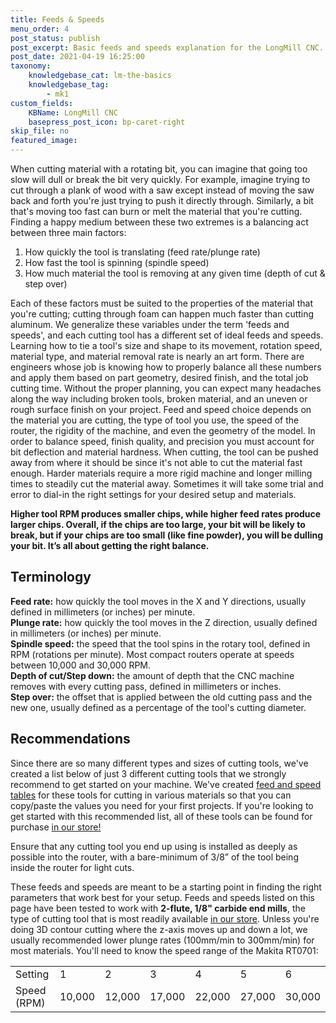 ```yaml
---
title: Feeds & Speeds
menu_order: 4
post_status: publish
post_excerpt: Basic feeds and speeds explanation for the LongMill CNC. Feed recommendations, definitions for commonly used terms, and Makita RT0701 speed range provided.
post_date: 2021-04-19 16:25:00
taxonomy:
    knowledgebase_cat: lm-the-basics
    knowledgebase_tag:
        - mk1
custom_fields:
    KBName: LongMill CNC
    basepress_post_icon: bp-caret-right
skip_file: no
featured_image: 
---
```


When cutting material with a rotating bit, you can imagine that going too slow will dull or break the bit very quickly. For example, imagine trying to cut through a plank of wood with a saw except instead of moving the saw back and forth you're just trying to push it directly through. Similarly, a bit that's moving too fast can burn or melt the material that you're cutting. Finding a happy medium between these two extremes is a balancing act between three main factors:

<ol>
<li>How quickly the tool is translating (feed rate/plunge rate)</li>
<li>How fast the tool is spinning (spindle speed)</li>
<li>How much material the tool is removing at any given time (depth of cut &amp; step over)</li>
</ol>

Each of these factors must be suited to the properties of the material that you're cutting; cutting through foam can happen much faster than cutting aluminum. We generalize these variables under the term 'feeds and speeds', and each cutting tool has a different set of ideal feeds and speeds. Learning how to tie a tool's size and shape to its movement, rotation speed, material type, and material removal rate is nearly an art form. There are engineers whose job is knowing how to properly balance all these numbers and apply them based on part geometry, desired finish, and the total job cutting time. Without the proper planning, you can expect many headaches along the way including broken tools, broken material, and an uneven or rough surface finish on your project. Feed and speed choice depends on the material you are cutting, the type of tool you use, the speed of the router, the rigidity of the machine, and even the geometry of the model. In order to balance speed, finish quality, and precision you must account for bit deflection and material hardness. When cutting, the tool can be pushed away from where it should be since it's not able to cut the material fast enough. Harder materials require a more rigid machine and longer milling times to steadily cut the material away. Sometimes it will take some trial and error to dial-in the right settings for your desired setup and materials.

**Higher tool RPM produces smaller chips, while higher feed rates produce larger chips. Overall, if the chips are too large, your bit will be likely to break, but if your chips are too small (like fine powder), you will be dulling your bit. It’s all about getting the right balance.**

## Terminology

<b>Feed rate:</b> how quickly the tool moves in the X and Y directions, usually defined in millimeters (or inches) per minute.<br>
<b>Plunge rate:</b> how quickly the tool moves in the Z direction, usually defined in millimeters (or inches) per minute.<br>
<b>Spindle speed:</b> the speed that the tool spins in the rotary tool, defined in RPM (rotations per minute). Most compact routers operate at speeds between 10,000 and 30,000 RPM.<br>
<b>Depth of cut/Step down:</b> the amount of depth that the CNC machine removes with every cutting pass, defined in millimeters or inches.<br>
<b>Step over:</b> the offset that is applied between the old cutting pass and the new one, usually defined as a percentage of the tool's cutting diameter.

## Recommendations

Since there are so many different types and sizes of cutting tools, we've created a list below of just 3 different cutting tools that we strongly recommend to get started on your machine. We've created <a href="https://resources.sienci.com/view/lm-materials/" target="_blank" rel="noopener noreferrer">feed and speed tables</a> for these tools for cutting in various materials so that you can copy/paste the values you need for your first projects. If you're looking to get started with this recommended list, all of these tools can be found for purchase <a href="https://sienci.com/product-category/cutting-tools/" target="_blank" rel="noopener noreferrer">in our store!</a>

Ensure that any cutting tool you end up using is installed as deeply as possible into the router, with a bare-minimum of 3/8” of the tool being inside the router for light cuts.

These feeds and speeds are meant to be a starting point in finding the right parameters that work best for your setup. Feeds and speeds listed on this page have been tested to work with <b>2-flute, 1/8" carbide end mills</b>, the type of cutting tool that is most readily available <a href="http://sienci.com/product/18-flat-end-mill/" target="_blank" rel="noopener noreferrer">in our store</a>. Unless you're doing 3D contour cutting where the z-axis moves up and down a lot, we usually recommended lower plunge rates (100mm/min to 300mm/min) for most materials. You'll need to know the speed range of the Makita RT0701:

<table class="wp-table" width="70%">
<tbody>
<tr>
<td>Setting</td>
<td>1</td>
<td>2</td>
<td>3</td>
<td>4</td>
<td>5</td>
<td>6</td>
</tr>
<tr>
<td>Speed (RPM)</td>
<td>10,000</td>
<td>12,000</td>
<td>17,000</td>
<td>22,000</td>
<td>27,000</td>
<td>30,000</td>
</tr>
</tbody>
</table>
